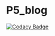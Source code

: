 # P5_blog

[![Codacy Badge](https://api.codacy.com/project/badge/Grade/4369e4da7a5f4a70ade99ee31772cf54)](https://app.codacy.com/gh/RedaKH/P5_blog?utm_source=github.com&utm_medium=referral&utm_content=RedaKH/P5_blog&utm_campaign=Badge_Grade_Settings)
